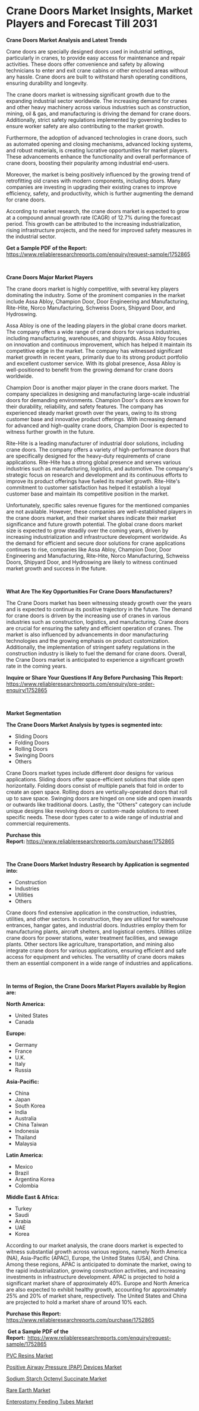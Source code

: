 <p><h1>Crane Doors Market Insights, Market Players and Forecast Till 2031</h1></p><p><strong>Crane Doors Market Analysis and Latest Trends</strong></p>
<p><p>Crane doors are specially designed doors used in industrial settings, particularly in cranes, to provide easy access for maintenance and repair activities. These doors offer convenience and safety by allowing technicians to enter and exit crane cabins or other enclosed areas without any hassle. Crane doors are built to withstand harsh operating conditions, ensuring durability and longevity.</p><p>The crane doors market is witnessing significant growth due to the expanding industrial sector worldwide. The increasing demand for cranes and other heavy machinery across various industries such as construction, mining, oil & gas, and manufacturing is driving the demand for crane doors. Additionally, strict safety regulations implemented by governing bodies to ensure worker safety are also contributing to the market growth.</p><p>Furthermore, the adoption of advanced technologies in crane doors, such as automated opening and closing mechanisms, advanced locking systems, and robust materials, is creating lucrative opportunities for market players. These advancements enhance the functionality and overall performance of crane doors, boosting their popularity among industrial end-users.</p><p>Moreover, the market is being positively influenced by the growing trend of retrofitting old cranes with modern components, including doors. Many companies are investing in upgrading their existing cranes to improve efficiency, safety, and productivity, which is further augmenting the demand for crane doors.</p><p>According to market research, the crane doors market is expected to grow at a compound annual growth rate (CAGR) of 12.7% during the forecast period. This growth can be attributed to the increasing industrialization, rising infrastructure projects, and the need for improved safety measures in the industrial sector.</p></p>
<p><strong>Get a Sample PDF of the Report:&nbsp;</strong> <a href="https://www.reliableresearchreports.com/enquiry/request-sample/1752865">https://www.reliableresearchreports.com/enquiry/request-sample/1752865</a></p>
<p>&nbsp;</p>
<p><strong>Crane Doors Major Market Players</strong></p>
<p><p>The crane doors market is highly competitive, with several key players dominating the industry. Some of the prominent companies in the market include Assa Abloy, Champion Door, Door Engineering and Manufacturing, Rite-Hite, Norco Manufacturing, Schweiss Doors, Shipyard Door, and Hydroswing.</p><p>Assa Abloy is one of the leading players in the global crane doors market. The company offers a wide range of crane doors for various industries, including manufacturing, warehouses, and shipyards. Assa Abloy focuses on innovation and continuous improvement, which has helped it maintain its competitive edge in the market. The company has witnessed significant market growth in recent years, primarily due to its strong product portfolio and excellent customer service. With its global presence, Assa Abloy is well-positioned to benefit from the growing demand for crane doors worldwide.</p><p>Champion Door is another major player in the crane doors market. The company specializes in designing and manufacturing large-scale industrial doors for demanding environments. Champion Door's doors are known for their durability, reliability, and safety features. The company has experienced steady market growth over the years, owing to its strong customer base and innovative product offerings. With increasing demand for advanced and high-quality crane doors, Champion Door is expected to witness further growth in the future.</p><p>Rite-Hite is a leading manufacturer of industrial door solutions, including crane doors. The company offers a variety of high-performance doors that are specifically designed for the heavy-duty requirements of crane applications. Rite-Hite has a strong global presence and serves various industries such as manufacturing, logistics, and automotive. The company's strategic focus on research and development and its continuous efforts to improve its product offerings have fueled its market growth. Rite-Hite's commitment to customer satisfaction has helped it establish a loyal customer base and maintain its competitive position in the market.</p><p>Unfortunately, specific sales revenue figures for the mentioned companies are not available. However, these companies are well-established players in the crane doors market, and their market shares indicate their market significance and future growth potential. The global crane doors market size is expected to grow steadily over the coming years, driven by increasing industrialization and infrastructure development worldwide. As the demand for efficient and secure door solutions for crane applications continues to rise, companies like Assa Abloy, Champion Door, Door Engineering and Manufacturing, Rite-Hite, Norco Manufacturing, Schweiss Doors, Shipyard Door, and Hydroswing are likely to witness continued market growth and success in the future.</p></p>
<p>&nbsp;</p>
<p><strong>What Are The Key Opportunities For Crane Doors Manufacturers?</strong></p>
<p><p>The Crane Doors market has been witnessing steady growth over the years and is expected to continue its positive trajectory in the future. The demand for crane doors is driven by the increasing use of cranes in various industries such as construction, logistics, and manufacturing. Crane doors are crucial for ensuring the safety and efficient operation of cranes. The market is also influenced by advancements in door manufacturing technologies and the growing emphasis on product customization. Additionally, the implementation of stringent safety regulations in the construction industry is likely to fuel the demand for crane doors. Overall, the Crane Doors market is anticipated to experience a significant growth rate in the coming years.</p></p>
<p><strong>Inquire or Share Your Questions If Any Before Purchasing This Report:</strong> <a href="https://www.reliableresearchreports.com/enquiry/pre-order-enquiry/1752865">https://www.reliableresearchreports.com/enquiry/pre-order-enquiry/1752865</a></p>
<p>&nbsp;</p>
<p><strong>Market Segmentation</strong></p>
<p><strong>The Crane Doors Market Analysis by types is segmented into:</strong></p>
<p><ul><li>Sliding Doors</li><li>Folding Doors</li><li>Rolling Doors</li><li>Swinging Doors</li><li>Others</li></ul></p>
<p><p>Crane Doors market types include different door designs for various applications. Sliding doors offer space-efficient solutions that slide open horizontally. Folding doors consist of multiple panels that fold in order to create an open space. Rolling doors are vertically-operated doors that roll up to save space. Swinging doors are hinged on one side and open inwards or outwards like traditional doors. Lastly, the "Others" category can include unique designs like revolving doors or custom-made solutions to meet specific needs. These door types cater to a wide range of industrial and commercial requirements.</p></p>
<p><strong>Purchase this Report:&nbsp;</strong><a href="https://www.reliableresearchreports.com/purchase/1752865">https://www.reliableresearchreports.com/purchase/1752865</a></p>
<p>&nbsp;</p>
<p><strong>The Crane Doors Market Industry Research by Application is segmented into:</strong></p>
<p><ul><li>Construction</li><li>Industries</li><li>Utilities</li><li>Others</li></ul></p>
<p><p>Crane doors find extensive application in the construction, industries, utilities, and other sectors. In construction, they are utilized for warehouse entrances, hangar gates, and industrial doors. Industries employ them for manufacturing plants, aircraft shelters, and logistical centers. Utilities utilize crane doors for power stations, water treatment facilities, and sewage plants. Other sectors like agriculture, transportation, and mining also integrate crane doors for various applications, ensuring efficient and safe access for equipment and vehicles. The versatility of crane doors makes them an essential component in a wide range of industries and applications.</p></p>
<p>&nbsp;</p>
<p><strong>In terms of Region, the Crane Doors Market Players available by Region are:</strong></p>
<p>
    <p> <strong> North America: </strong>
        <ul>
            <li>United States</li>
            <li>Canada</li>
        </ul>
        </p> 
    <p> <strong> Europe: </strong>
        <ul>
            <li>Germany</li>
            <li>France</li>
            <li>U.K.</li>
            <li>Italy</li>
            <li>Russia</li>
        </ul>
        </p> 
    <p> <strong> Asia-Pacific: </strong>
        <ul>
            <li>China</li>
            <li>Japan</li>
            <li>South Korea</li>
            <li>India</li>
            <li>Australia</li>
            <li>China Taiwan</li>
            <li>Indonesia</li>
            <li>Thailand</li>
            <li>Malaysia</li>
        </ul>
        </p> 
    <p> <strong> Latin America: </strong>
        <ul>
            <li>Mexico</li>
            <li>Brazil</li>
            <li>Argentina Korea</li>
            <li>Colombia</li>
        </ul>
        </p> 
    <p> <strong> Middle East & Africa: </strong>
        <ul>
            <li>Turkey</li>
            <li>Saudi</li>
            <li>Arabia</li>
            <li>UAE</li>
            <li>Korea</li>
        </ul>
    </p>
    </p>
<p><p>According to our market analysis, the crane doors market is expected to witness substantial growth across various regions, namely North America (NA), Asia-Pacific (APAC), Europe, the United States (USA), and China. Among these regions, APAC is anticipated to dominate the market, owing to the rapid industrialization, growing construction activities, and increasing investments in infrastructure development. APAC is projected to hold a significant market share of approximately 40%. Europe and North America are also expected to exhibit healthy growth, accounting for approximately 25% and 20% of market share, respectively. The United States and China are projected to hold a market share of around 10% each.</p></p>
<p><strong>Purchase this Report: </strong><a href="https://www.reliableresearchreports.com/purchase/1752865">https://www.reliableresearchreports.com/purchase/1752865</a></p>
<p>&nbsp;<strong>Get a Sample PDF of the Report:&nbsp;&nbsp;</strong><a href="https://www.reliableresearchreports.com/enquiry/request-sample/1752865">https://www.reliableresearchreports.com/enquiry/request-sample/1752865</a></p>
<p><strong></strong></p>
<p><p><a href="https://medium.com/@patriciahanson2013/pvc-resins-market-size-cagr-trends-2024-2030-208a1e2186ea">PVC Resins Market</a></p><p><a href="https://github.com/eeaveuhhh/Market-Research-Report-List-1/blob/main/positive-airway-pressure-pap-devices-market.md">Positive Airway Pressure (PAP) Devices Market</a></p><p><a href="https://medium.com/@patriciahanson2013/sodium-starch-octenyl-succinate-market-size-market-outlook-and-market-forecast-2024-to-2031-35a91b06912a">Sodium Starch Octenyl Succinate Market</a></p><p><a href="https://medium.com/@patriciahanson2013/rare-earth-market-trends-forecast-and-competitive-analysis-to-2031-6b68047d8b33">Rare Earth Market</a></p><p><a href="https://github.com/zjyglelu/Market-Research-Report-List-1/blob/main/enterostomy-feeding-tubes-market.md">Enterostomy Feeding Tubes Market</a></p></p>